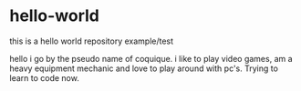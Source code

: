 # hello-world
this is a hello world repository example/test

hello
i go by the pseudo name of coquique.
i like to play video games, am a heavy equipment mechanic and love to play around with pc's.  Trying to learn to code now.
